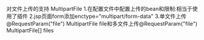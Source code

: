 对文件上传的支持 MultipartFile
    1.在配置文件中配置上传的bean和限制:相当于使用了插件
        <bean id="multipartResolver"
                  class="org.springframework.web.multipart.commons.CommonsMultipartResolver">
            <property name="defaultEncoding" value="UTF-8"/>
            <property name="maxUploadSize" value="10000000"/>
        </bean>
    2.jsp页面form添加enctype="multipart/form-data"
    3.单文件上传@RequestParam("file") MultipartFile file和多文件上传@RequestParam("file") MultipartFile[] files